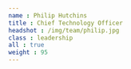 ```yaml
---
name : Philip Hutchins
title : Chief Technology Officer
headshot : /img/team/philip.jpg
class : leadership
all : true
weight : 95
---
```

